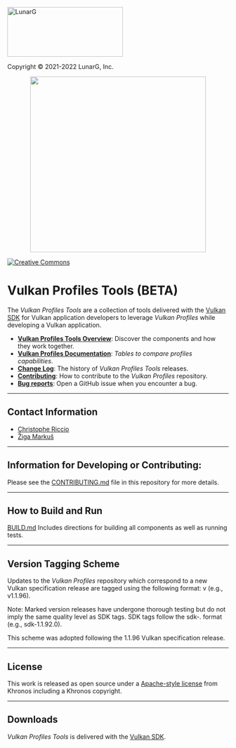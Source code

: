 <!-- markdownlint-disable MD041 -->
<p align="left"><img src="https://vulkan.lunarg.com/img/NewLunarGLogoBlack.png" alt="LunarG" width=263 height=113 /></p>
<p align="left">Copyright © 2021-2022 LunarG, Inc.</p>

<p align="center"><img src="./images/logo.png" width=400 /></p>

[![Creative Commons][3]][4]

[3]: https://i.creativecommons.org/l/by-nd/4.0/88x31.png "Creative Commons License"
[4]: https://creativecommons.org/licenses/by-nd/4.0/

# Vulkan Profiles Tools (BETA)

The *Vulkan Profiles Tools* are a collection of tools delivered with the [Vulkan SDK](https://www.lunarg.com/vulkan-sdk/) for Vulkan application developers to leverage *Vulkan Profiles* while developing a Vulkan application.

* **[Vulkan Profiles Tools Overview](./OVERVIEW.md)**: Discover the components and how they work together.
* **[Vulkan Profiles Documentation](./PROFILES.md)**: *Tables to compare profiles capabilities*.
* **[Change Log](./CHANGELOG.md)**: The history of *Vulkan Profiles Tools* releases.
* **[Contributing](./CONTRIBUTING.md)**: How to contribute to the *Vulkan Profiles* repository.
* **[Bug reports](https://github.com/KhronosGroup/Vulkan-Profiles)**: Open a GitHub issue when you encounter a bug.

--------------
## Contact Information
* [Christophe Riccio](mailto:christophe@lunarg.com)
* [Žiga Markuš](mailto:ziga@lunarg.com)

--------------
## Information for Developing or Contributing:
Please see the [CONTRIBUTING.md](./CONTRIBUTING.md) file in this repository for more details. 

--------------
## How to Build and Run
[BUILD.md](./BUILD.md) Includes directions for building all components as well as running tests.

--------------
## Version Tagging Scheme
Updates to the *Vulkan Profiles* repository which correspond to a new Vulkan specification release are tagged using the following format: v<version> (e.g., v1.1.96).

Note: Marked version releases have undergone thorough testing but do not imply the same quality level as SDK tags. SDK tags follow the sdk-<version>.<patch> format (e.g., sdk-1.1.92.0).

This scheme was adopted following the 1.1.96 Vulkan specification release.

--------------
## License

This work is released as open source under a [Apache-style license](./LICENSE.md) from Khronos including a Khronos copyright.

--------------
## Downloads

*Vulkan Profiles Tools* is delivered with the [Vulkan SDK](https://vulkan.lunarg.com/sdk/home).


